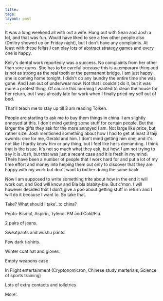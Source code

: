 ```yaml
---
title: 
tags: 
layout: post
---
```

It was a long weekend all with out a wife.  Hung out with Sean and Josh a lot, and that was fun.  Would have liked to see a few other people also (Dmitry showed up on Friday night), but I don't have any complaints.  At least with these fellas I can play lots of abstract strategy games and every one is happy.



Kelly's dental work reportedly was a success.  No complaints from her other than sore gums.  She has to be careful because this is a temporary thing and is not as strong as the real tooth or the permanent bridge.   I am just happy she is coming home tonight.  I didn't do any laundry the entire time she was gone.  And I am out of underwear now.   Not that I couldn't do it, but it was more a protest thing.  Of course this morning I wanted to clean the house for her return, but I was already late for work when I finally pried my self out of bed.  



That'll teach me to stay up till 3 am reading Tolken.



People are starting to ask me to buy them things in china.  I am slightly annoyed at this.  I don't mind getting some stuff for certain people.  But the larger the gifts they ask for the more annoyed I am. Not large like price, but rather size.  Josh mentioned something about how I had to get at least 3 taiji swords: one for me, Gerald and him.  I don't mind getting him one, and it's not like I hardly know him or any thing, but I feel like he is demanding.  I think that is the issue.  It's not so much what they ask, but how.  I am not trying to say it is Josh, but that was just a recent case and it is fresh in my mind.  There have been a number of people that I work hard for and put a lot of my time effort and money into helping them out only to discover that they are happy with my work but don't want to bother doing the same back.



Now I am supposed to write something trite about how in the end it will work out, and God will know and Bla bla blabity-ble.  But c'mon.  I will however decided that I don't give a poo about getting stuff in return and I will do it because I want to.  So take that.  



Take?  What should I take'..to china?

Pepto-Bismol, Aspirin, Tylenol PM and Cold/Flu.

2 pairs of jeans.

Sweatpants and wushu pants.

Few dark t-shirts.

Winter coat hat and gloves.

Empty weapons case

In Flight entertainment (Cryptonomicron, Chinese study marterials, Science of sports training)

Lots of extra contacts and toiletries 

More'.


